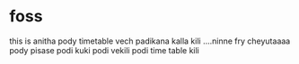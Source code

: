 # foss
this is anitha
pody timetable vech padikana kalla kili ....ninne fry cheyutaaaa
pody pisase
podi kuki
podi vekili
podi time table kili
